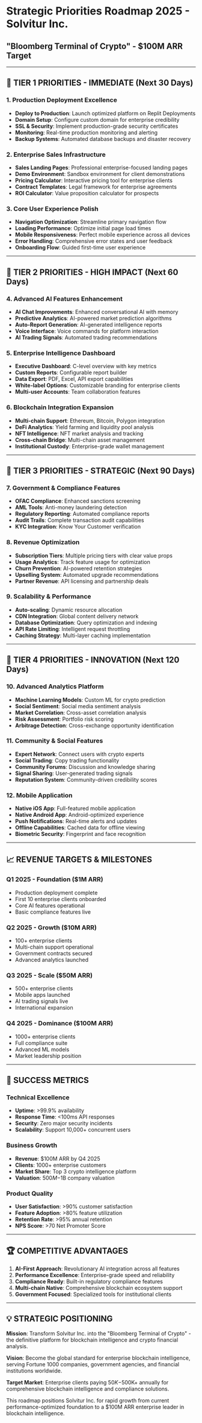 # Strategic Priorities Roadmap 2025 - Solvitur Inc.
## "Bloomberg Terminal of Crypto" - $100M ARR Target

---

## 🎯 TIER 1 PRIORITIES - IMMEDIATE (Next 30 Days)

### 1. Production Deployment Excellence
- **Deploy to Production**: Launch optimized platform on Replit Deployments
- **Domain Setup**: Configure custom domain for enterprise credibility
- **SSL & Security**: Implement production-grade security certificates
- **Monitoring**: Real-time production monitoring and alerting
- **Backup Systems**: Automated database backups and disaster recovery

### 2. Enterprise Sales Infrastructure
- **Sales Landing Pages**: Professional enterprise-focused landing pages
- **Demo Environment**: Sandbox environment for client demonstrations
- **Pricing Calculator**: Interactive pricing tool for enterprise clients
- **Contract Templates**: Legal framework for enterprise agreements
- **ROI Calculator**: Value proposition calculator for prospects

### 3. Core User Experience Polish
- **Navigation Optimization**: Streamline primary navigation flow
- **Loading Performance**: Optimize initial page load times
- **Mobile Responsiveness**: Perfect mobile experience across all devices
- **Error Handling**: Comprehensive error states and user feedback
- **Onboarding Flow**: Guided first-time user experience

---

## 🚀 TIER 2 PRIORITIES - HIGH IMPACT (Next 60 Days)

### 4. Advanced AI Features Enhancement
- **AI Chat Improvements**: Enhanced conversational AI with memory
- **Predictive Analytics**: AI-powered market prediction algorithms
- **Auto-Report Generation**: AI-generated intelligence reports
- **Voice Interface**: Voice commands for platform interaction
- **AI Trading Signals**: Automated trading recommendations

### 5. Enterprise Intelligence Dashboard
- **Executive Dashboard**: C-level overview with key metrics
- **Custom Reports**: Configurable report builder
- **Data Export**: PDF, Excel, API export capabilities
- **White-label Options**: Customizable branding for enterprise clients
- **Multi-user Accounts**: Team collaboration features

### 6. Blockchain Integration Expansion
- **Multi-chain Support**: Ethereum, Bitcoin, Polygon integration
- **DeFi Analytics**: Yield farming and liquidity pool analysis
- **NFT Intelligence**: NFT market analysis and tracking
- **Cross-chain Bridge**: Multi-chain asset management
- **Institutional Custody**: Enterprise-grade wallet management

---

## 💼 TIER 3 PRIORITIES - STRATEGIC (Next 90 Days)

### 7. Government & Compliance Features
- **OFAC Compliance**: Enhanced sanctions screening
- **AML Tools**: Anti-money laundering detection
- **Regulatory Reporting**: Automated compliance reports
- **Audit Trails**: Complete transaction audit capabilities
- **KYC Integration**: Know Your Customer verification

### 8. Revenue Optimization
- **Subscription Tiers**: Multiple pricing tiers with clear value props
- **Usage Analytics**: Track feature usage for optimization
- **Churn Prevention**: AI-powered retention strategies
- **Upselling System**: Automated upgrade recommendations
- **Partner Revenue**: API licensing and partnership deals

### 9. Scalability & Performance
- **Auto-scaling**: Dynamic resource allocation
- **CDN Integration**: Global content delivery network
- **Database Optimization**: Query optimization and indexing
- **API Rate Limiting**: Intelligent request throttling
- **Caching Strategy**: Multi-layer caching implementation

---

## 🌟 TIER 4 PRIORITIES - INNOVATION (Next 120 Days)

### 10. Advanced Analytics Platform
- **Machine Learning Models**: Custom ML for crypto prediction
- **Social Sentiment**: Social media sentiment analysis
- **Market Correlation**: Cross-asset correlation analysis
- **Risk Assessment**: Portfolio risk scoring
- **Arbitrage Detection**: Cross-exchange opportunity identification

### 11. Community & Social Features
- **Expert Network**: Connect users with crypto experts
- **Social Trading**: Copy trading functionality
- **Community Forums**: Discussion and knowledge sharing
- **Signal Sharing**: User-generated trading signals
- **Reputation System**: Community-driven credibility scores

### 12. Mobile Application
- **Native iOS App**: Full-featured mobile application
- **Native Android App**: Android-optimized experience
- **Push Notifications**: Real-time alerts and updates
- **Offline Capabilities**: Cached data for offline viewing
- **Biometric Security**: Fingerprint and face recognition

---

## 📈 REVENUE TARGETS & MILESTONES

### Q1 2025 - Foundation ($1M ARR)
- Production deployment complete
- First 10 enterprise clients onboarded
- Core AI features operational
- Basic compliance features live

### Q2 2025 - Growth ($10M ARR)
- 100+ enterprise clients
- Multi-chain support operational
- Government contracts secured
- Advanced analytics launched

### Q3 2025 - Scale ($50M ARR)
- 500+ enterprise clients
- Mobile apps launched
- AI trading signals live
- International expansion

### Q4 2025 - Dominance ($100M ARR)
- 1000+ enterprise clients
- Full compliance suite
- Advanced ML models
- Market leadership position

---

## 🎯 SUCCESS METRICS

### Technical Excellence
- **Uptime**: >99.9% availability
- **Response Time**: <100ms API responses
- **Security**: Zero major security incidents
- **Scalability**: Support 10,000+ concurrent users

### Business Growth
- **Revenue**: $100M ARR by Q4 2025
- **Clients**: 1000+ enterprise customers
- **Market Share**: Top 3 crypto intelligence platform
- **Valuation**: $500M-$1B company valuation

### Product Quality
- **User Satisfaction**: >90% customer satisfaction
- **Feature Adoption**: >80% feature utilization
- **Retention Rate**: >95% annual retention
- **NPS Score**: >70 Net Promoter Score

---

## 🏆 COMPETITIVE ADVANTAGES

1. **AI-First Approach**: Revolutionary AI integration across all features
2. **Performance Excellence**: Enterprise-grade speed and reliability
3. **Compliance Ready**: Built-in regulatory compliance features
4. **Multi-chain Native**: Comprehensive blockchain ecosystem support
5. **Government Focused**: Specialized tools for institutional clients

---

## 💡 STRATEGIC POSITIONING

**Mission**: Transform Solvitur Inc. into the "Bloomberg Terminal of Crypto" - the definitive platform for blockchain intelligence and crypto financial analysis.

**Vision**: Become the global standard for enterprise blockchain intelligence, serving Fortune 1000 companies, government agencies, and financial institutions worldwide.

**Target Market**: Enterprise clients paying $50K-$500K+ annually for comprehensive blockchain intelligence and compliance solutions.

This roadmap positions Solvitur Inc. for rapid growth from current performance-optimized foundation to a $100M ARR enterprise leader in blockchain intelligence.